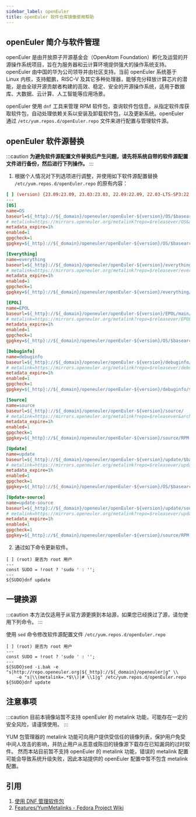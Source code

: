 ```yaml
---
sidebar_label: openEuler
title: openEuler 软件仓库镜像使用帮助
---
```


## openEuler 简介与软件管理

openEuler 是由开放原子开源基金会（OpenAtom Foundation）孵化及运营的开源操作系统项目，旨在为服务器和云计算环境提供强大的操作系统支持。openEuler 由中国的华为公司领导并由社区支持。当前 openEuler 系统基于 Linux 内核，支持鲲鹏，RISC-V 及其它多种处理器，能够充分释放计算芯片的潜能，是由全球开源贡献者构建的高效、稳定、安全的开源操作系统，适用于数据库、大数据、云计算、人工智能等应用场景。

openEuler 使用 `dnf` 工具来管理 RPM 软件包，查询软件包信息，从指定软件库获取软件包，自动处理依赖关系以安装及卸载软件包，以及更新系统。openEuler 通过 `/etc/yum.repos.d/openEuler.repo` 文件来进行配置与管理软件源。

## openEuler 软件源替换

:::caution
**为避免软件源配置文件替换后产生问题，请先将系统自带的软件源配置文件进行备份，然后进行下列操作。**
:::

1. 根据个人情况对下列选项进行调整，并使用如下软件源配置替换 `/etc/yum.repos.d/openEuler.repo` 的原有内容：

```ini varcode
[ ] (version) {23.09:23.09, 23.03:23.03, 22.09:22.09, 22.03-LTS-SP3:22.03 LTS SP3, 22.03-LTS-SP2:22.03 LTS SP2, 22.03-LTS-SP1:22.03 LTS SP1, 22.03-LTS:22.03 LTS, 21.09:21.09, 21.03:21.03, 20.09:20.09, 20.03-LTS-SP4:20.03 LTS SP4, 20.03-LTS-SP3:20.03 LTS SP3, 20.03-LTS-SP2:20.03 LTS SP2, 20.03-LTS-SP1:20.03 LTS SP1, 20.03-LTS:20.03 LTS} openEuler 版本
---
[OS]
name=OS
baseurl=${_http}://${_domain}/openeuler/openEuler-${version}/OS/$basearch/
# metalink=https://mirrors.openeuler.org/metalink?repo=$releasever/OS&arch=$basearch
metadata_expire=1h
enabled=1
gpgcheck=1
gpgkey=${_http}://${_domain}/openeuler/openEuler-${version}/OS/$basearch/RPM-GPG-KEY-openEuler

[Everything]
name=everything
baseurl=${_http}://${_domain}/openeuler/openEuler-${version}/everything/$basearch/
# metalink=https://mirrors.openeuler.org/metalink?repo=$releasever/everything&arch=$basearch
metadata_expire=1h
enabled=1
gpgcheck=1
gpgkey=${_http}://${_domain}/openeuler/openEuler-${version}/everything/$basearch/RPM-GPG-KEY-openEuler

[EPOL]
name=EPOL
baseurl=${_http}://${_domain}/openeuler/openEuler-${version}/EPOL/main/$basearch/
# metalink=https://mirrors.openeuler.org/metalink?repo=$releasever/EPOL/main&arch=$basearch
metadata_expire=1h
enabled=1
gpgcheck=1
gpgkey=${_http}://${_domain}/openeuler/openEuler-${version}/OS/$basearch/RPM-GPG-KEY-openEuler

[Debuginfo]
name=debuginfo
baseurl=${_http}://${_domain}/openeuler/openEuler-${version}/debuginfo/$basearch/
# metalink=https://mirrors.openeuler.org/metalink?repo=$releasever/debuginfo&arch=$basearch
metadata_expire=1h
enabled=1
gpgcheck=1
gpgkey=${_http}://${_domain}/openeuler/openEuler-${version}/debuginfo/$basearch/RPM-GPG-KEY-openEuler

[Source]
name=source
baseurl=${_http}://${_domain}/openeuler/openEuler-${version}/source/
# metalink=https://mirrors.openeuler.org/metalink?repo=$releasever&arch=source
metadata_expire=1h
enabled=1
gpgcheck=1
gpgkey=${_http}://${_domain}/openeuler/openEuler-${version}/source/RPM-GPG-KEY-openEuler

[Update]
name=update
baseurl=${_http}://${_domain}/openeuler/openEuler-${version}/update/$basearch/
# metalink=https://mirrors.openeuler.org/metalink?repo=$releasever/update&arch=$basearch
metadata_expire=1h
enabled=1
gpgcheck=1
gpgkey=${_http}://${_domain}/openeuler/openEuler-${version}/OS/$basearch/RPM-GPG-KEY-openEuler

[Update-source]
name=update-source
baseurl=${_http}://${_domain}/openeuler/openEuler-${version}/update/source/
# metalink=https://mirrors.openeuler.org/metalink?repo=$releasever/update&arch=source
metadata_expire=1h
enabled=1
gpgcheck=1
gpgkey=${_http}://${_domain}/openeuler/openEuler-${version}/source/RPM-GPG-KEY-openEuler
```

2. 通过如下命令更新软件。

```shell varcode
[ ] (root) 是否为 root 用户
---
const SUDO = !root ? 'sudo ' : '';
---
${SUDO}dnf update
```

## 一键换源

:::caution
本方法仅适用于从官方源更换到本站源，如果您已经换过了源，请勿使用下列命令。
:::

使用 `sed` 命令修改软件源配置文件 `/etc/yum.repos.d/openEuler.repo`

```shell varcode
[ ] (root) 是否为 root 用户
---
const SUDO = !root ? 'sudo ' : '';
---
${SUDO}sed -i.bak -e "s|http://repo.openeuler.org|${_http}://${_domain}/openeuler|g" \\
    -e "s|\\(metalink=.*$\\)|# \\1|g" /etc/yum.repos.d/openEuler.repo
${SUDO}dnf update
```

## 注意事项

:::caution
目前本镜像站暂不支持 openEuler 的 metalink 功能，可能存在一定的安全风险，请谨慎使用。
:::

YUM 包管理器的 metalink 功能可向用户提供受信任的镜像列表，保护用户免受中间人攻击的影响，并防止用户从恶意或陈旧的镜像源下载存在已知漏洞的过时软件。 
然而本站目前暂不支持 openEuler 的 metalink 功能，错误的 metalink 配置可能会导致系统升级失败，因此本站提供的 openEuler 配置中暂不包含 metalink 配置。

## 引用

1. [使用 DNF 管理软件包](https://docs.openeuler.org/zh/docs/22.03_LTS_SP2/docs/Administration/%E4%BD%BF%E7%94%A8DNF%E7%AE%A1%E7%90%86%E8%BD%AF%E4%BB%B6%E5%8C%85.html)  
2. [Features/YumMetalinks - Fedora Project Wiki](https://fedoraproject.org/wiki/Features/YumMetalinks)
